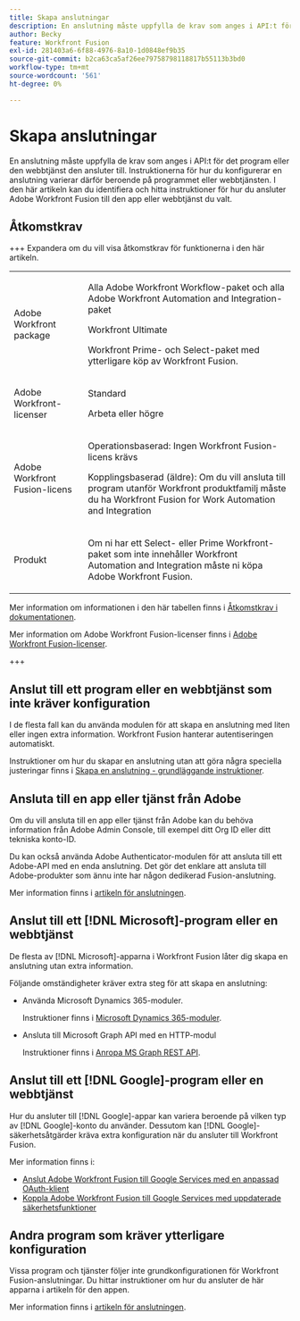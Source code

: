 ```yaml
---
title: Skapa anslutningar
description: En anslutning måste uppfylla de krav som anges i API:t för det program eller den webbtjänst den ansluter till. Instruktionerna för hur du konfigurerar en anslutning varierar därför beroende på programmet eller webbtjänsten. I den här artikeln kan du identifiera och hitta instruktioner för hur du ansluter Adobe Workfront Fusion till den app eller webbtjänst du valt.
author: Becky
feature: Workfront Fusion
exl-id: 281403a6-6f88-4976-8a10-1d0848ef9b35
source-git-commit: b2ca63ca5af26ee79758798118817b55113b3bd0
workflow-type: tm+mt
source-wordcount: '561'
ht-degree: 0%

---
```


# Skapa anslutningar

En anslutning måste uppfylla de krav som anges i API:t för det program eller den webbtjänst den ansluter till. Instruktionerna för hur du konfigurerar en anslutning varierar därför beroende på programmet eller webbtjänsten. I den här artikeln kan du identifiera och hitta instruktioner för hur du ansluter Adobe Workfront Fusion till den app eller webbtjänst du valt.

## Åtkomstkrav

+++ Expandera om du vill visa åtkomstkrav för funktionerna i den här artikeln.

<table style="table-layout:auto">
 <col> 
 <col> 
 <tbody> 
  <tr> 
   <td role="rowheader">Adobe Workfront package</td> 
   <td> <p>Alla Adobe Workfront Workflow-paket och alla Adobe Workfront Automation and Integration-paket</p><p>Workfront Ultimate</p><p>Workfront Prime- och Select-paket med ytterligare köp av Workfront Fusion.</p> </td> 
  </tr> 
  <tr data-mc-conditions=""> 
   <td role="rowheader">Adobe Workfront-licenser</td> 
   <td> <p>Standard</p><p>Arbeta eller högre</p> </td> 
  </tr> 
  <tr> 
   <td role="rowheader">Adobe Workfront Fusion-licens</td> 
   <td>
   <p>Operationsbaserad: Ingen Workfront Fusion-licens krävs</p>
   <p>Kopplingsbaserad (äldre): Om du vill ansluta till program utanför Workfront produktfamilj måste du ha Workfront Fusion for Work Automation and Integration </p>
   </td> 
  </tr> 
  <tr> 
   <td role="rowheader">Produkt</td> 
   <td>
   <p>Om ni har ett Select- eller Prime Workfront-paket som inte innehåller Workfront Automation and Integration måste ni köpa Adobe Workfront Fusion.</li></ul>
   </td> 
  </tr>
 </tbody> 
</table>

Mer information om informationen i den här tabellen finns i [Åtkomstkrav i dokumentationen](/help/workfront-fusion/references/licenses-and-roles/access-level-requirements-in-documentation.md).

Mer information om Adobe Workfront Fusion-licenser finns i [Adobe Workfront Fusion-licenser](/help/workfront-fusion/set-up-and-manage-workfront-fusion/licensing-operations-overview/license-automation-vs-integration.md).

+++

## Anslut till ett program eller en webbtjänst som inte kräver konfiguration

I de flesta fall kan du använda modulen för att skapa en anslutning med liten eller ingen extra information. Workfront Fusion hanterar autentiseringen automatiskt.

Instruktioner om hur du skapar en anslutning utan att göra några speciella justeringar finns i [Skapa en anslutning - grundläggande instruktioner](/help/workfront-fusion/create-scenarios/connect-to-apps/connect-to-fusion-general.md).

## Ansluta till en app eller tjänst från Adobe

Om du vill ansluta till en app eller tjänst från Adobe kan du behöva information från Adobe Admin Console, till exempel ditt Org ID eller ditt tekniska konto-ID.

Du kan också använda Adobe Authenticator-modulen för att ansluta till ett Adobe-API med en enda anslutning. Det gör det enklare att ansluta till Adobe-produkter som ännu inte har någon dedikerad Fusion-anslutning.

Mer information finns i [artikeln för anslutningen](/help/workfront-fusion/references/apps-and-modules/apps-and-modules-toc.md#connectors-for-adobe-products).

## Anslut till ett [!DNL Microsoft]-program eller en webbtjänst

De flesta av [!DNL Microsoft]-apparna i Workfront Fusion låter dig skapa en anslutning utan extra information.

Följande omständigheter kräver extra steg för att skapa en anslutning:

* Använda Microsoft Dynamics 365-moduler.

  Instruktioner finns i [Microsoft Dynamics 365-moduler](/help/workfront-fusion/references/apps-and-modules/third-party-connectors/microsoft-dynamics-365-modules.md).

* Ansluta till Microsoft Graph API med en HTTP-modul

  Instruktioner finns i [Anropa MS Graph REST API](/help/workfront-fusion/create-scenarios/connect-to-apps/call-the-ms-graph-rest-api.md).

## Anslut till ett [!DNL Google]-program eller en webbtjänst

Hur du ansluter till [!DNL Google]-appar kan variera beroende på vilken typ av [!DNL Google]-konto du använder. Dessutom kan [!DNL Google]-säkerhetsåtgärder kräva extra konfiguration när du ansluter till Workfront Fusion.

Mer information finns i:

* [Anslut Adobe Workfront Fusion till Google Services med en anpassad OAuth-klient](/help/workfront-fusion/create-scenarios/connect-to-apps/connect-fusion-to-google-using-oauth.md)
* [Koppla Adobe Workfront Fusion till Google Services med uppdaterade säkerhetsfunktioner](/help/workfront-fusion/create-scenarios/connect-to-apps/connect-to-google-with-new-security-measures.md)

## Andra program som kräver ytterligare konfiguration

Vissa program och tjänster följer inte grundkonfigurationen för Workfront Fusion-anslutningar. Du hittar instruktioner om hur du ansluter de här apparna i artikeln för den appen.

Mer information finns i [artikeln för anslutningen](/help/workfront-fusion/references/apps-and-modules/apps-and-modules-toc.md#connectors-for-third-party-applications).
